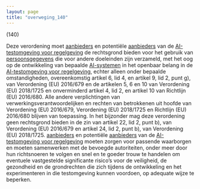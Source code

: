 ```yaml
---
layout: page
title: "overweging_140"
---
```


(140)

Deze verordening moet [aanbieders](a3.md#^aanbieder) en potentiële [aanbieders](a3.md#^aanbieder) van de [AI-testomgeving voor regelgeving](a3.md#^sandbox) de rechtsgrond bieden voor het gebruik van [persoonsgegevens](a3.md#^persg) die voor andere doeleinden zijn verzameld, met het oog op de ontwikkeling van bepaalde [AI-systemen](a3.md#^ai-systeem) in het openbaar belang in de [AI-testomgeving voor regelgeving](a3.md#^sandbox), echter alleen onder bepaalde omstandigheden, overeenkomstig artikel 6, lid 4, en artikel 9, lid 2, punt g), van Verordening (EU) 2016/679 en de artikelen 5, 6 en 10 van Verordening (EU) 2018/1725 en onverminderd artikel 4, lid 2, en artikel 10 van Richtlijn (EU) 2016/680. Alle andere verplichtingen van verwerkingsverantwoordelijken en rechten van betrokkenen uit hoofde van Verordening (EU) 2016/679, Verordening (EU) 2018/1725 en Richtlijn (EU) 2016/680 blijven van toepassing. In het bijzonder mag deze verordening geen rechtsgrond bieden in de zin van artikel 22, lid 2, punt b), van Verordening (EU) 2016/679 en artikel 24, lid 2, punt b), van Verordening (EU) 2018/1725. [aanbieders](a3.md#^aanbieder) en potentiële [aanbieders](a3.md#^aanbieder) van de [AI-testomgeving voor regelgeving](a3.md#^sandbox) moeten zorgen voor passende waarborgen en moeten samenwerken met de bevoegde autoriteiten, onder meer door hun richtsnoeren te volgen en snel en te goeder trouw te handelen om eventuele vastgestelde significante risico’s voor de veiligheid, de gezondheid en de grondrechten die zich tijdens de ontwikkeling en het experimenteren in die testomgeving kunnen voordoen, op adequate wijze te beperken.